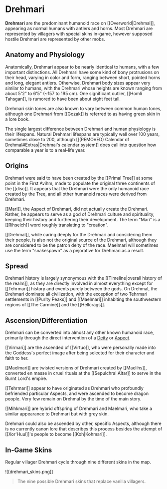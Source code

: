 # Drehmari

**Drehmari** are the predominant humanoid race on [[Overworld|Drehmal]], appearing as normal humans with antlers and horns. Most Drehmari are represented by villagers with special skins in-game, however supposed hostile Drehmari are represented by other mobs.

## Anatomy and Physiology

Anatomically, Drehmari appear to be nearly identical to humans, with a few important distinctions. All Drehmari have some kind of bony protrusions on their head, varying in color and form, ranging between short, pointed horns and long, elegant antlers. Otherwise, Drehmari body sizes appear very similar to humans, with the Drehmari whose heights are known ranging from about 5'2" to 6'5" (~157 to 195 cm). One significant outlier, [[Homli Tahsgan]], is rumored to have been about eight feet tall. 

Drehmari skin tones are also known to vary between common human tones, although one Drehmari from [[Gozak]] is referred to as having green skin in a lore book.

The single largest difference between Drehmari and human physiology is their lifespans. Natural Drehmari lifespans are typically well over 100 years, sometimes close to 200, although [[(REMOVED) Calendar of Drehmal#Extras|Drehmal's calendar system]] does call into question how comparable a year is to a real-life year.

## Origins

Drehmari were said to have been created by the [[Primal Tree]] at some point in the First Avihm, made to populate the original three continents of the [[disc]]. It appears that the Drehmari were the only humanoid race created by the Tree, and all other humanoid races were derived from Drehmari.

[[Mari]], the Aspect of Drehmari, did not actually create the Drehmari. Rather, he appears to serve as a god of Drehmari culture and spirituality, keeping their history and furthering their development. The term "Mari" is a [[Rihselch]] word roughly translating to "creation".

[[Drehmal]], while caring deeply for the Drehmari and considering them their people, is also not the original source of the Drehmari, although they are considered to be the patron deity of the race. Maelmari will sometimes use the term "snakespawn" as a pejorative for Drehmari as a result.

## Spread

Drehmari history is largely synonymous with the [[Timeline|overall history of the realm]], as they are directly involved in almost everything except for [[Tehrmari]] history and events purely between the gods. On Drehmal, the Drehmari dominate all civilization, with the exception of two Tehrmari settlements in [[Purity Peaks]] and [[Maelmari]] inhabiting the southwestern regions of [[The Carmine]] and the [[Hellcrags]].

## Ascension/Differentiation

Drehmari can be converted into almost any other known humanoid race, primarily through the direct intervention of a [Deity](/Lore/Higher_Beings/Deities/) or [Aspect](/Lore/Higher_Beings/Aspects/).

[[Virmari]] are the ascended of [[Virtuo]], who were personally made into the Goddess's perfect image after being selected for their character and faith to her.

[[Maelmari]] are twisted versions of Drehmari created by [[Maelihs]], converted en masse in cruel rituals at the [[Sepulchral Altar]] to serve in the Burnt Lord's empire.

[[Tehrmari]] appear to have originated as Drehmari who profoundly befriended particular Aspects, and were ascended to become dragon people. Very few remain on Drehmal by the time of the main story.

[[Mihkmari]] are hybrid offspring of Drehmari and Maelmari, who take a similar appearance to Drehmari but with grey skin.

Drehmari could also be ascended by other, specific Aspects, although there is no currently canon lore that describes this process besides the attempt of [[Xor'Huul]]'s people to become [[Koh|Kohmari]].

## In-Game Skins

Regular villager Drehmari cycle through nine different skins in the map.

![[drehmari_skins.png]]
> The nine possible Drehmari skins that replace vanilla villagers.
